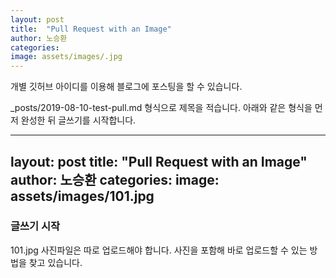 ```yaml
---
layout: post
title:  "Pull Request with an Image"
author: 노승환
categories:
image: assets/images/.jpg
---
```


개별 깃허브 아이디를 이용해 블로그에 포스팅을 할 수 있습니다. 

_posts/2019-08-10-test-pull.md 형식으로 제목을 적습니다.
아래와 같은 형식을 먼저 완성한 뒤 글쓰기를 시작합니다. 

---
layout: post
title:  "Pull Request with an Image"
author: 노승환
categories:
image: assets/images/101.jpg
---

### 글쓰기 시작
101.jpg 사진파일은 따로 업로드해야 합니다.
사진을 포함해 바로 업로드할 수 있는 방법을 찾고 있습니다. 
